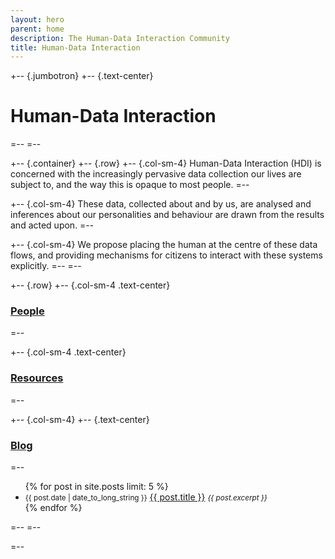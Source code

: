```yaml
---
layout: hero
parent: home
description: The Human-Data Interaction Community
title: Human-Data Interaction
---
```


+-- {.jumbotron}
+--  {.text-center}
# __Human-Data Interaction__
=--
=--

+-- {.container}
+--  {.row}
+--   {.col-sm-4}
Human-Data Interaction (HDI) is concerned with the increasingly pervasive data collection our lives are subject to, and the way this is opaque to most people.
=--

+--   {.col-sm-4}
These data, collected about and by us, are analysed and inferences about our personalities and behaviour are drawn from the results and acted upon.
=--

+--   {.col-sm-4}
We propose placing the human at the centre of these data flows, and providing mechanisms for citizens to interact with these systems explicitly.
=--
=--

+--  {.row}
+--   {.col-sm-4 .text-center}
### [People](/people/)
=--

+--   {.col-sm-4 .text-center}
### [Resources](/resources/)
=--

+--   {.col-sm-4}
+--    {.text-center}
### [Blog](/blog/)
=--
<ul class="list-unstyled">
  {% for post in site.posts limit: 5 %}
    <li>
      <small class="text-muted">{{ post.date | date_to_long_string }}</small>
      <a href="{{ post.url }}">{{ post.title }}</a>
      <small class="text-muted"><em>
        {{ post.excerpt }}
      </em></small>
    </li>
  {% endfor %}
</ul>
=--
=--

=--
